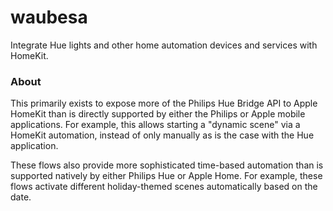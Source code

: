 waubesa
=======

Integrate Hue lights and other home automation devices and services with HomeKit.

### About

This primarily exists to expose more of the Philips Hue Bridge API to Apple HomeKit than is directly supported by either the Philips or Apple mobile applications. For example, this allows starting a "dynamic scene" via a HomeKit automation, instead of only manually as is the case with the Hue application.

These flows also provide more sophisticated time-based automation than is supported natively by either Philips Hue or Apple Home. For example, these flows activate different holiday-themed scenes automatically based on the date.